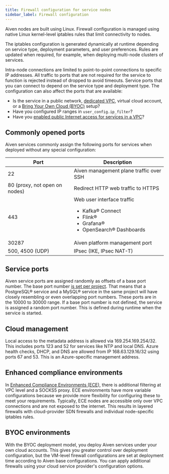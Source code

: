 ```yaml
---
title: Firewall configuration for service nodes
sidebar_label: Firewall configuration
---
```


Aiven nodes are built using Linux. Firewall configuration is managed using native Linux kernel-level iptables rules that limit connectivity to nodes.

The iptables configuration is generated dynamically at runtime depending on
service type, deployment parameters, and user preferences. Rules are updated
when required, for example, when deploying multi-node clusters of services.

Intra-node connections are limited to point-to-point connections to specific IP
addresses. All traffic to ports that are not required for the service to
function is rejected instead of dropped to avoid timeouts. Service ports that
you can connect to depend on the service type and deployment type. The
configuration can also affect the ports that are available:

-   Is the service in a public network,
    [dedicated VPC](/docs/platform/howto/manage-project-vpc), virtual cloud account, or a
    [Bring Your Own Cloud (BYOC)](/docs/platform/concepts/byoc) setup?
-   Have you configured IP ranges in `user_config.ip_filter`?
-   Have you
    [enabled public Internet access for services in a VPC](/docs/platform/howto/public-access-in-vpc)?

## Commonly opened ports

Aiven services commonly assign the following ports for services when
deployed without any special configuration:

<table>
  <thead>
    <tr>
      <th>Port</th>
      <th>Description</th>
    </tr>
  </thead>
  <tbody>
    <tr>
      <td>22</td>
      <td>Aiven management plane traffic over SSH</td>
    </tr>
    <tr>
      <td>80 (proxy, not open on nodes)</td>
      <td>Redirect HTTP web traffic to HTTPS</td>
    </tr>
    <tr>
      <td>443</td>
      <td>
      Web user interface traffic
        <ul>
          <li>Kafka® Connect</li>
          <li>Flink®</li>
          <li>Grafana®</li>
          <li>OpenSearch® Dashboards</li>
        </ul>
      </td>
    </tr>
    <tr>
      <td>30287</td>
      <td>Aiven platform management port</td>
    </tr>
    <tr>
      <td>500, 4500 (UDP)</td>
      <td>IPsec (IKE, IPsec NAT-T)</td>
    </tr>
  </tbody>
</table>

## Service ports

Aiven service ports are assigned randomly as offsets of a base port
number. The base port number
[is set per project](/docs/platform/howto/configure-project-base-port). That means that a
PostgreSQL® service and a MySQL® service in the same project will have
closely resembling or even overlapping port numbers. These ports are in
the 10000 to 30000 range. If a base port number is not defined, the
service is assigned a random port number. This is defined during runtime
when the service is started.

## Cloud management

Local access to the metadata address is allowed via 169.254.169.254/32.
This includes ports 123 and 52 for services like NTP and local DNS.
Azure health checks, DHCP, and DNS are allowed from IP 168.63.129.16/32
using ports 67 and 53. This is an Azure-specific management address.

## Enhanced compliance environments

In [Enhanced Compliance Environments
(ECE)](/docs/platform/concepts/enhanced-compliance-env),
there is additional filtering at VPC level and a SOCKS5 proxy. ECE
environments have more variable configurations because we provide more
flexibility for configuring these to meet your requirements. Typically,
ECE nodes are accessible only over VPC connections and are not exposed
to the internet. This results in layered firewalls with cloud-provider
SDN firewalls and individual node-specific iptables rules.

## BYOC environments

With the BYOC deployment model, you deploy Aiven services under your own
cloud accounts. This gives you greater control over deployment
configuration, but the VM-level firewall configurations are set at
deployment time according to Aiven base configurations. You can apply
additional firewalls using your cloud service provider's configuration
options.
